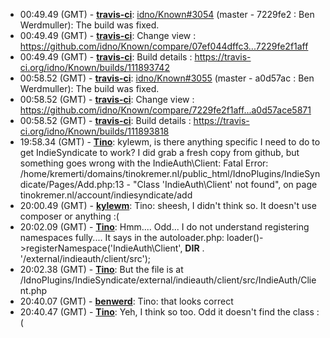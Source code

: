 * <a id="00:49.49">00:49.49 (GMT)</a> - __[travis-ci](https://github.com/travis-ci)__: <a href="https://github.com/idno/Known/issues/3054">idno/Known#3054</a> (master - 7229fe2 : Ben Werdmuller): The build was fixed.
* <a id="00:49.49">00:49.49 (GMT)</a> - __[travis-ci](https://github.com/travis-ci)__: Change view : https://github.com/idno/Known/compare/07ef044dffc3...7229fe2f1aff
* <a id="00:49.49">00:49.49 (GMT)</a> - __[travis-ci](https://github.com/travis-ci)__: Build details : https://travis-ci.org/idno/Known/builds/111893742
* <a id="00:58.52">00:58.52 (GMT)</a> - __[travis-ci](https://github.com/travis-ci)__: <a href="https://github.com/idno/Known/issues/3055">idno/Known#3055</a> (master - a0d57ac : Ben Werdmuller): The build was fixed.
* <a id="00:58.52">00:58.52 (GMT)</a> - __[travis-ci](https://github.com/travis-ci)__: Change view : https://github.com/idno/Known/compare/7229fe2f1aff...a0d57ace5871
* <a id="00:58.52">00:58.52 (GMT)</a> - __[travis-ci](https://github.com/travis-ci)__: Build details : https://travis-ci.org/idno/Known/builds/111893818
* <a id="19:58.34">19:58.34 (GMT)</a> - __[Tino](https://github.com/Tino)__: kylewm, is there anything specific I need to do to get IndieSyndicate to work? I did grab a fresh copy from github, but something goes wrong with the IndieAuth\Client: Fatal Error: /home/kremerti/domains/tinokremer.nl/public_html/IdnoPlugins/IndieSyndicate/Pages/Add.php:13 - "Class 'IndieAuth\Client' not found", on page tinokremer.nl/account/indiesyndicate/add
* <a id="20:00.49">20:00.49 (GMT)</a> - __[kylewm](https://github.com/kylewm)__: Tino: sheesh, I didn't think so. It doesn't use composer or anything :(
* <a id="20:02.09">20:02.09 (GMT)</a> - __[Tino](https://github.com/Tino)__: Hmm.... Odd... I do not understand registering namespaces fully.... It says in the autoloader.php: loader()->registerNamespace('IndieAuth\Client', __DIR__ . '/external/indieauth/client/src');
* <a id="20:02.38">20:02.38 (GMT)</a> - __[Tino](https://github.com/Tino)__: But the file is at /IdnoPlugins/IndieSyndicate/external/indieauth/client/src/IndieAuth/Client.php
* <a id="20:40.07">20:40.07 (GMT)</a> - __[benwerd](https://github.com/benwerd)__: Tino: that looks correct
* <a id="20:40.47">20:40.47 (GMT)</a> - __[Tino](https://github.com/Tino)__: Yeh, I think so too. Odd it doesn't find the class :(
